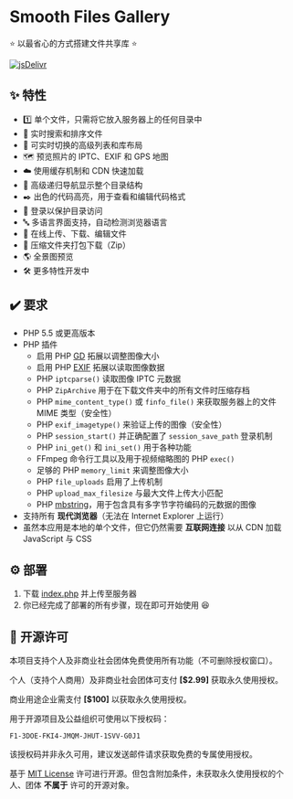 # Smooth Files Gallery

⭐ 以最省心的方式搭建文件共享库 ⭐

[![jsDelivr](https://data.jsdelivr.com/v1/package/npm/smooth-files-gallery/badge?style=rounded)](https://www.jsdelivr.com/package/npm/smooth-files-gallery)

## ✨ 特性

- 1️⃣ 单个文件，只需将它放入服务器上的任何目录中
- 🔎 实时搜索和排序文件
- 📃 可实时切换的高级列表和库布局
- 🗺️ 预览照片的 IPTC、EXIF 和 GPS 地图
- ☁️ 使用缓存机制和 CDN 快速加载
- 🌲 高级递归导航显示整个目录结构
- ✒️ 出色的代码高亮，用于查看和编辑代码格式
- 🔐 登录以保护目录访问
- 🔤 多语言界面支持，自动检测浏览器语言
- 📝 在线上传、下载、编辑文件
- 📁 压缩文件夹打包下载（Zip）
- 🌎️ 全景图预览
- 🛠 更多特性开发中

## ✔️ 要求

- PHP 5.5 或更高版本
- PHP 插件
  - 启用 PHP [GD](https://www.php.net/manual/book.image.php) 拓展以调整图像大小
  - 启用 PHP [EXIF](https://www.php.net/manual/book.exif.php) 拓展以读取图像数据
  - PHP `iptcparse()` 读取图像 IPTC 元数据
  - PHP `ZipArchive` 用于在下载文件夹中的所有文件时压缩存档
  - PHP `mime_content_type()` 或 `finfo_file()` 来获取服务器上的文件 MIME 类型（安全性）
  - PHP `exif_imagetype()` 来验证上传的图像（安全性）
  - PHP `session_start()` 并正确配置了 `session_save_path` 登录机制
  - PHP `ini_get()` 和 `ini_set()` 用于各种功能
  - FFmpeg 命令行工具以及用于视频缩略图的 PHP `exec()`
  - 足够的 PHP `memory_limit` 来调整图像大小
  - PHP `file_uploads` 启用了上传机制
  - PHP `upload_max_filesize` 与最大文件上传大小匹配
  - PHP [mbstring](https://www.php.net/manual/book.mbstring.php)，用于包含具有多字节字符编码的元数据的图像
- 支持所有 **现代浏览器**（无法在 Internet Explorer 上运行）
- 虽然本应用是本地的单个文件，但它仍然需要 **互联网连接** 以从 CDN 加载 JavaScript 与 CSS

## ⚙️ 部署

1. 下载 [index.php](https://gitlab.soraharu.com/XiaoXi/Smooth-Files-Gallery/-/raw/master/index.php?inline=false) 并上传至服务器
2. 你已经完成了部署的所有步骤，现在即可开始使用 😆

## 📜 开源许可

本项目支持个人及非商业社会团体免费使用所有功能（不可删除授权窗口）。

个人（支持个人商用）及非商业社会团体可支付 **[$2.99]** 获取永久使用授权。

商业用途企业需支付 **[$100]** 以获取永久使用授权。

用于开源项目及公益组织可使用以下授权码：

```
F1-3DOE-FKI4-JMQM-JHUT-1SVV-G0J1
```

该授权码并非永久可用，建议发送邮件请求获取免费的专属使用授权。

基于 [MIT License](https://choosealicense.com/licenses/mit/) 许可进行开源。但包含附加条件，未获取永久使用授权的个人、团体 **不属于** 许可的开源对象。
